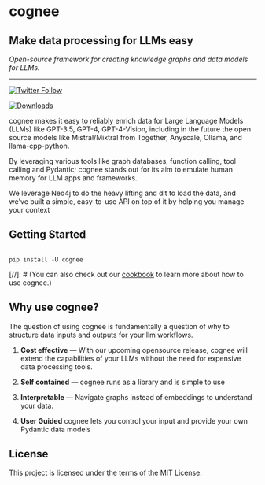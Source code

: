 # cognee 


## Make data processing for LLMs easy


_Open-source framework for creating knowledge graphs and data models for LLMs._


---


[![Twitter Follow](https://img.shields.io/twitter/follow/tricalt?style=social)](https://twitter.com/tricalt)

[![Downloads](https://img.shields.io/pypi/dm/cognee.svg)](https://pypi.python.org/pypi/cognee)






cognee makes it easy to reliably enrich data for Large Language Models (LLMs) like GPT-3.5, GPT-4, GPT-4-Vision, including in the future the open source models like Mistral/Mixtral from Together, Anyscale, Ollama, and llama-cpp-python.


By leveraging various tools like graph databases, function calling, tool calling and Pydantic; cognee stands out for its aim to emulate human memory for LLM apps and frameworks. 

We leverage Neo4j to do the heavy lifting and dlt to load the data, and we've built a simple, easy-to-use API on top of it by helping you manage your context



## Getting Started


```

pip install -U cognee

```


[//]: # (You can also check out our [cookbook](./examples/index.md)  to learn more about how to use cognee.)



## Why use cognee?


The question of using cognee is fundamentally a question of why to structure data inputs and outputs for your llm workflows.


1. **Cost effective** — With our upcoming opensource release, cognee will extend the capabilities of your LLMs without the need for expensive data processing tools.


2. **Self contained** — cognee runs as a library and is simple to use


3. **Interpretable** — Navigate graphs instead of embeddings to understand your data.


4. **User Guided** cognee lets you control your input and provide your own Pydantic data models 


## License


This project is licensed under the terms of the MIT License.